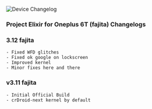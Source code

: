 ![Device Changelog](https://i.imgur.com/C0Wcdr5.png)

### Project Elixir for Oneplus 6T (fajita) Changelogs

### 3.12 fajita
```
- Fixed WFD glitches
- Fixed ok google on lockscreen
- Improved kernel
- Minor fixes here and there
```

### v3.11 fajita
```
- Initial Official Build
- crDroid-next kernel by default
```
